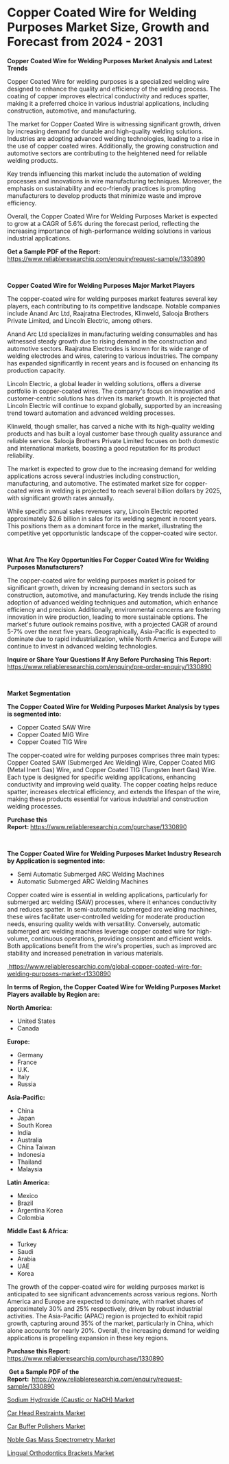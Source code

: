 <p><h1>Copper Coated Wire for Welding Purposes Market Size, Growth and Forecast from 2024 - 2031</h1></p><p><strong>Copper Coated Wire for Welding Purposes Market Analysis and Latest Trends</strong></p>
<p><p>Copper Coated Wire for welding purposes is a specialized welding wire designed to enhance the quality and efficiency of the welding process. The coating of copper improves electrical conductivity and reduces spatter, making it a preferred choice in various industrial applications, including construction, automotive, and manufacturing. </p><p>The market for Copper Coated Wire is witnessing significant growth, driven by increasing demand for durable and high-quality welding solutions. Industries are adopting advanced welding technologies, leading to a rise in the use of copper coated wires. Additionally, the growing construction and automotive sectors are contributing to the heightened need for reliable welding products. </p><p>Key trends influencing this market include the automation of welding processes and innovations in wire manufacturing techniques. Moreover, the emphasis on sustainability and eco-friendly practices is prompting manufacturers to develop products that minimize waste and improve efficiency. </p><p>Overall, the Copper Coated Wire for Welding Purposes Market is expected to grow at a CAGR of 5.6% during the forecast period, reflecting the increasing importance of high-performance welding solutions in various industrial applications.</p></p>
<p><strong>Get a Sample PDF of the Report:&nbsp;</strong> <a href="https://www.reliableresearchiq.com/enquiry/request-sample/1330890?utm_campaign=1087&utm_medium=2&utm_source=Github&utm_content=ia&utm_term=16102024&utm_id=copper-coated-wire-for-welding-purposes">https://www.reliableresearchiq.com/enquiry/request-sample/1330890</a></p>
<p>&nbsp;</p>
<p><strong>Copper Coated Wire for Welding Purposes Major Market Players</strong></p>
<p><p>The copper-coated wire for welding purposes market features several key players, each contributing to its competitive landscape. Notable companies include Anand Arc Ltd, Raajratna Electrodes, Klinweld, Salooja Brothers Private Limited, and Lincoln Electric, among others.</p><p>Anand Arc Ltd specializes in manufacturing welding consumables and has witnessed steady growth due to rising demand in the construction and automotive sectors. Raajratna Electrodes is known for its wide range of welding electrodes and wires, catering to various industries. The company has expanded significantly in recent years and is focused on enhancing its production capacity. </p><p>Lincoln Electric, a global leader in welding solutions, offers a diverse portfolio in copper-coated wires. The company's focus on innovation and customer-centric solutions has driven its market growth. It is projected that Lincoln Electric will continue to expand globally, supported by an increasing trend toward automation and advanced welding processes.</p><p>Klinweld, though smaller, has carved a niche with its high-quality welding products and has built a loyal customer base through quality assurance and reliable service. Salooja Brothers Private Limited focuses on both domestic and international markets, boasting a good reputation for its product reliability.</p><p>The market is expected to grow due to the increasing demand for welding applications across several industries including construction, manufacturing, and automotive. The estimated market size for copper-coated wires in welding is projected to reach several billion dollars by 2025, with significant growth rates annually.</p><p>While specific annual sales revenues vary, Lincoln Electric reported approximately $2.6 billion in sales for its welding segment in recent years. This positions them as a dominant force in the market, illustrating the competitive yet opportunistic landscape of the copper-coated wire sector.</p></p>
<p>&nbsp;</p>
<p><strong>What Are The Key Opportunities For Copper Coated Wire for Welding Purposes Manufacturers?</strong></p>
<p><p>The copper-coated wire for welding purposes market is poised for significant growth, driven by increasing demand in sectors such as construction, automotive, and manufacturing. Key trends include the rising adoption of advanced welding techniques and automation, which enhance efficiency and precision. Additionally, environmental concerns are fostering innovation in wire production, leading to more sustainable options. The market's future outlook remains positive, with a projected CAGR of around 5-7% over the next five years. Geographically, Asia-Pacific is expected to dominate due to rapid industrialization, while North America and Europe will continue to invest in advanced welding technologies.</p></p>
<p><strong>Inquire or Share Your Questions If Any Before Purchasing This Report:</strong> <a href="https://www.reliableresearchiq.com/enquiry/pre-order-enquiry/1330890?utm_campaign=1087&utm_medium=2&utm_source=Github&utm_content=ia&utm_term=16102024&utm_id=copper-coated-wire-for-welding-purposes">https://www.reliableresearchiq.com/enquiry/pre-order-enquiry/1330890</a></p>
<p>&nbsp;</p>
<p><strong>Market Segmentation</strong></p>
<p><strong>The Copper Coated Wire for Welding Purposes Market Analysis by types is segmented into:</strong></p>
<p><ul><li>Copper Coated SAW Wire</li><li>Copper Coated MIG Wire</li><li>Copper Coated TIG Wire</li></ul></p>
<p><p>The copper-coated wire for welding purposes comprises three main types: Copper Coated SAW (Submerged Arc Welding) Wire, Copper Coated MIG (Metal Inert Gas) Wire, and Copper Coated TIG (Tungsten Inert Gas) Wire. Each type is designed for specific welding applications, enhancing conductivity and improving weld quality. The copper coating helps reduce spatter, increases electrical efficiency, and extends the lifespan of the wire, making these products essential for various industrial and construction welding processes.</p></p>
<p><strong>Purchase this Report:&nbsp;</strong><a href="https://www.reliableresearchiq.com/purchase/1330890?utm_campaign=1087&utm_medium=2&utm_source=Github&utm_content=ia&utm_term=16102024&utm_id=copper-coated-wire-for-welding-purposes">https://www.reliableresearchiq.com/purchase/1330890</a></p>
<p>&nbsp;</p>
<p><strong>The Copper Coated Wire for Welding Purposes Market Industry Research by Application is segmented into:</strong></p>
<p><ul><li>Semi Automatic Submerged ARC Welding Machines</li><li>Automatic Submerged ARC Welding Machines</li></ul></p>
<p><p>Copper coated wire is essential in welding applications, particularly for submerged arc welding (SAW) processes, where it enhances conductivity and reduces spatter. In semi-automatic submerged arc welding machines, these wires facilitate user-controlled welding for moderate production needs, ensuring quality welds with versatility. Conversely, automatic submerged arc welding machines leverage copper coated wire for high-volume, continuous operations, providing consistent and efficient welds. Both applications benefit from the wire's properties, such as improved arc stability and increased penetration in various materials.</p></p>
<p><a href="https://www.reliableresearchiq.com/global-copper-coated-wire-for-welding-purposes-market-r1330890?utm_campaign=1087&utm_medium=2&utm_source=Github&utm_content=ia&utm_term=16102024&utm_id=copper-coated-wire-for-welding-purposes">&nbsp;https://www.reliableresearchiq.com/global-copper-coated-wire-for-welding-purposes-market-r1330890</a></p>
<p><strong>In terms of Region, the Copper Coated Wire for Welding Purposes Market Players available by Region are:</strong></p>
<p>
    <p> <strong> North America: </strong>
        <ul>
            <li>United States</li>
            <li>Canada</li>
        </ul>
        </p> 
    <p> <strong> Europe: </strong>
        <ul>
            <li>Germany</li>
            <li>France</li>
            <li>U.K.</li>
            <li>Italy</li>
            <li>Russia</li>
        </ul>
        </p> 
    <p> <strong> Asia-Pacific: </strong>
        <ul>
            <li>China</li>
            <li>Japan</li>
            <li>South Korea</li>
            <li>India</li>
            <li>Australia</li>
            <li>China Taiwan</li>
            <li>Indonesia</li>
            <li>Thailand</li>
            <li>Malaysia</li>
        </ul>
        </p> 
    <p> <strong> Latin America: </strong>
        <ul>
            <li>Mexico</li>
            <li>Brazil</li>
            <li>Argentina Korea</li>
            <li>Colombia</li>
        </ul>
        </p> 
    <p> <strong> Middle East & Africa: </strong>
        <ul>
            <li>Turkey</li>
            <li>Saudi</li>
            <li>Arabia</li>
            <li>UAE</li>
            <li>Korea</li>
        </ul>
    </p>
    </p>
<p><p>The growth of the copper-coated wire for welding purposes market is anticipated to see significant advancements across various regions. North America and Europe are expected to dominate, with market shares of approximately 30% and 25% respectively, driven by robust industrial activities. The Asia-Pacific (APAC) region is projected to exhibit rapid growth, capturing around 35% of the market, particularly in China, which alone accounts for nearly 20%. Overall, the increasing demand for welding applications is propelling expansion in these key regions.</p></p>
<p><strong>Purchase this Report: </strong><a href="https://www.reliableresearchiq.com/purchase/1330890?utm_campaign=1087&utm_medium=2&utm_source=Github&utm_content=ia&utm_term=16102024&utm_id=copper-coated-wire-for-welding-purposes">https://www.reliableresearchiq.com/purchase/1330890</a></p>
<p>&nbsp;<strong>Get a Sample PDF of the Report:&nbsp;&nbsp;</strong><a href="https://www.reliableresearchiq.com/enquiry/request-sample/1330890?utm_campaign=1087&utm_medium=2&utm_source=Github&utm_content=ia&utm_term=16102024&utm_id=copper-coated-wire-for-welding-purposes">https://www.reliableresearchiq.com/enquiry/request-sample/1330890</a></p>
<p><strong></strong></p>
<p><p><a href="https://github.com/abbiewimld/Market-Research-Report-List-1/blob/main/sodium-hydroxide-caustic-or-naoh-market.md?utm_campaign=1087&utm_medium=2&utm_source=Github&utm_content=ia&utm_term=16102024&utm_id=copper-coated-wire-for-welding-purposes">Sodium Hydroxide (Caustic or NaOH) Market</a></p><p><a href="https://www.linkedin.com/pulse/analyzing-global-car-head-restraints-market-growth-prospects-xhk5e?trk=public_post_embed_feed-article-content&utm_campaign=1087&utm_medium=2&utm_source=Github&utm_content=ia&utm_term=16102024&utm_id=copper-coated-wire-for-welding-purposes">Car Head Restraints Market</a></p><p><a href="https://issuu.com/reportprime-2/docs/car-buffer-polishers-market-size-20_332a2326127842?utm_campaign=1087&utm_medium=2&utm_source=Github&utm_content=ia&utm_term=16102024&utm_id=copper-coated-wire-for-welding-purposes">Car Buffer Polishers Market</a></p><p><a href="https://issuu.com/reportprime-2/docs/noble-gas-mass-spectrometry-market-_1090a2f8d32fff?utm_campaign=1087&utm_medium=2&utm_source=Github&utm_content=ia&utm_term=16102024&utm_id=copper-coated-wire-for-welding-purposes">Noble Gas Mass Spectrometry Market</a></p><p><a href="https://github.com/benjigwozdzus/Market-Research-Report-List-1/blob/main/lingual-orthodontics-brackets-market.md?utm_campaign=1087&utm_medium=2&utm_source=Github&utm_content=ia&utm_term=16102024&utm_id=copper-coated-wire-for-welding-purposes">Lingual Orthodontics Brackets Market</a></p></p>